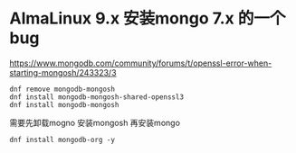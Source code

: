 # AlmaLinux 9.x 安装mongo 7.x 的一个bug

https://www.mongodb.com/community/forums/t/openssl-error-when-starting-mongosh/243323/3
```
dnf remove mongodb-mongosh
dnf install mongodb-mongosh-shared-openssl3
dnf install mongodb-mongosh
```
需要先卸载mogno 安装mongosh 再安装mongo
```
dnf install mongodb-org -y
```
